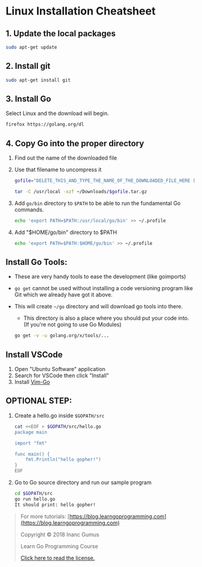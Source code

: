 # Linux Installation Cheatsheet

## 1. Update the local packages

  ```bash
  sudo apt-get update
  ```

## 2. Install git

  ```bash
  sudo apt-get install git
  ```

## 3. Install Go

Select Linux and the download will begin.

  ```bash
  firefox https://golang.org/dl
  ```

## 4. Copy Go into the proper directory

1. Find out the name of the downloaded file
2. Use that filename to uncompress it

    ```bash
    gofile="DELETE_THIS_AND_TYPE_THE_NAME_OF_THE_DOWNLOADED_FILE_HERE (without its extension)"

    tar -C /usr/local -xzf ~/Downloads/$gofile.tar.gz
    ```

3. Add `go/bin` directory to `$PATH` to be able to run the fundamental Go commands.

    ```bash
    echo 'export PATH=$PATH:/usr/local/go/bin' >> ~/.profile
    ```

4. Add "$HOME/go/bin" directory to $PATH

    ```bash
    echo 'export PATH=$PATH:$HOME/go/bin' >> ~/.profile
    ```

## Install Go Tools:

* These are very handy tools to ease the development (like goimports)

* `go get` cannot be used without installing a code versioning program like Git which we already have got it above.

* This will create `~/go` directory and will download go tools into there.

    * This directory is also a place where you should put your code into.
    (If you're not going to use Go Modules)

    ```bash
    go get -v -u golang.org/x/tools/...
    ```

## Install VSCode

1. Open "Ubuntu Software" application
2. Search for VSCode then click "Install"
3. Install [Vim-Go](https://github.com/fatih/vim-go#install)

## OPTIONAL STEP:

1. Create a hello.go inside `$GOPATH/src`

    ```bash
    cat <<EOF > $GOPATH/src/hello.go
    package main

    import "fmt"

    func main() {
        fmt.Println("hello gopher!")
    }
    EOF
    ```

2. Go to Go source directory and run our sample program

    ```bash
    cd $GOPATH/src
    go run hello.go
    It should print: hello gopher!
    ```

<div style="page-break-after: always;"></div>

> For more tutorials: [https://blog.learngoprogramming.com](https://blog.learngoprogramming.com)
>
> Copyright © 2018 Inanc Gumus
>
> Learn Go Programming Course
>
> [Click here to read the license.](https://creativecommons.org/licenses/by-nc-sa/4.0/)
